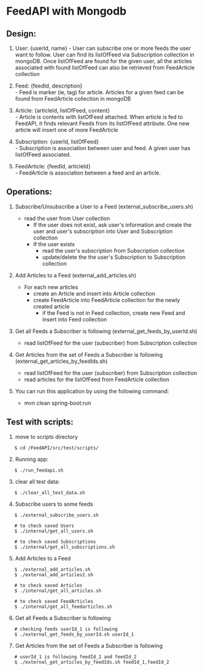 # FeedAPI with Mongodb

## Design:
1. User: {userId, name}
        - User can subscribe one or more feeds the user want to follow. User can find its listOfFeed via Subscription collection in mongoDB. Once listOfFeed are found for the given user, all the articles associated with found listOfFeed can also be retrieved from FeedArticle collection

2. Feed: {feedId, description}  
        - Feed is marker (ie, tag) for article. Articles for a given feed can be found from FeedArticle collection in mongoDB

3. Article: {articleId, listOfFeed, content}  
        - Article is contents with listOfFeed attached. When article is fed to FeedAPI, it finds relevant Feeds from its listOfFeed attribute. One new article will insert one of more FeedArticle

4. Subscription: {userId, listOfFeed}  
        - Subscription is association between user and feed. A given user has listOfFeed associated.

5. FeedArticle: {feedId, articleId}   
        - FeedArticle is association between a feed and an article. 

## Operations:

  1. Subscribe/Unsubscribe a User to a Feed (external_subscribe_users.sh)
        - read the user from User collection
            - If the user does not exist, ask user's information and create the user and user's subscription into User and Subscription collection
            - If the user exists
                - read the user's subscription from Subscription collection
                - update/delete the the user's Subscription to Subscription collection
      
  2. Add Articles to a Feed (external_add_articles.sh)
        - For each new articles  
            - create an Article and insert into Article collection  
            - create FeedArticle into FeedArticle collection for the newly created article  
                - if the Feed is not in Feed collection, create new Feed and insert into Feed collection
  
  3. Get all Feeds a Subscriber is following (external_get_feeds_by_userId.sh)
        - read listOfFeed for the user (subscriber) from Subscription collection 
  
  4. Get Articles from the set of Feeds a Subscriber is following (external_get_articles_by_feedIds.sh)
        - read listOfFeed for the user (subscriber) from Subscription collection  
        - read articles for the listOfFeed from FeedArticle collection  
	
  5. You can run this application by using the following command:
        - mvn clean spring-boot:run
    
## Test with scripts:
 1. move to scripts directory  
```
   $ cd /FeedAPI/src/test/scripts/
```
 2. Running app:   
```
   $ ./run_feedapi.sh
```
 3. clear all test data: 
```
   $ ./clear_all_test_data.sh
```
 4. Subscribe users to some feeds
```
   $ ./external_subscribe_users.sh

   # to check saved Users
   $ ./internal/get_all_users.sh 

   # to check saved Subscriptions
   $ ./internal/get_all_subscriptions.sh
```
 5. Add Articles to a Feed
```
   $ ./external_add_articles.sh  
   $ ./external_add_articles2.sh

   # to check saved Articles
   $ ./internal/get_all_articles.sh 

   # to check saved FeedArticles
   $ ./internal/get_all_feedarticles.sh 
```
 6. Get all Feeds a Subscriber is following
```
   # checking feeds userId_1 is following
   $ ./external_get_feeds_by_userId.sh userId_1 
```
 7. Get Articles from the set of Feeds a Subscriber is following
```
   # userId_1 is following feedId_1 and feedId_2
   $ ./external_get_articles_by_feedIds.sh feedId_1,feedId_2
```
    